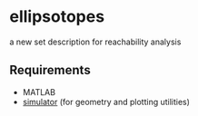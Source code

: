 # ellipsotopes
 a new set description for reachability analysis

## Requirements
 - MATLAB
 - [simulator](https://github.com/skousik/simulator) (for geometry and plotting utilities)
